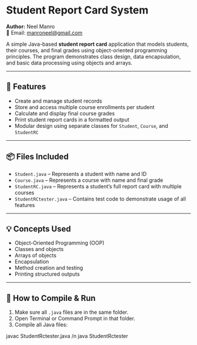 # Student Report Card System

**Author:** Neel Manro  
📧 Email: manroneel@gmail.com

A simple Java-based **student report card** application that models students, their courses, and final grades using object-oriented programming principles. The program demonstrates class design, data encapsulation, and basic data processing using objects and arrays.

---

## 🧾 Features

- Create and manage student records
- Store and access multiple course enrollments per student
- Calculate and display final course grades
- Print student report cards in a formatted output
- Modular design using separate classes for `Student`, `Course`, and `StudentRC`

---

## 📦 Files Included

- `Student.java` – Represents a student with name and ID
- `Course.java` – Represents a course with name and final grade
- `StudentRC.java` – Represents a student’s full report card with multiple courses
- `StudentRCtester.java` – Contains test code to demonstrate usage of all features

---

## 💡 Concepts Used

- Object-Oriented Programming (OOP)
- Classes and objects
- Arrays of objects
- Encapsulation
- Method creation and testing
- Printing structured outputs

---

## 🚀 How to Compile & Run

1. Make sure all `.java` files are in the same folder.
2. Open Terminal or Command Prompt in that folder.
3. Compile all Java files:

javac StudentRctester.java /n
java StudentRctester
